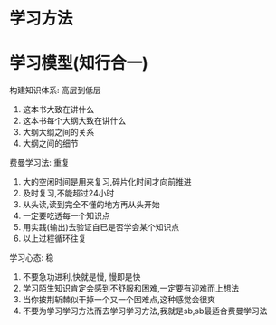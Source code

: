 # 学习方法

# 学习模型(知行合一)

构建知识体系: 高层到低层

1.  这本书大致在讲什么
2.  这本书每个大纲大致在讲什么
3.  大纲大纲之间的关系
4.  大纲之间的细节

费曼学习法: 重复

1.  大的空闲时间是用来复习,碎片化时间才向前推进
2.  及时复习,不能超过24小时
3.  从头读,读到完全不懂的地方再从头开始
4.  一定要吃透每一个知识点
5.  用实践(输出)去验证自已是否学会某个知识点
6.  以上过程循环往复

学习心态: 稳

1.  不要急功进利,快就是慢, 慢即是快
2.  学习陌生知识肯定会感到不舒服和困难,一定要有迎难而上想法
3.  当你披荆斩棘似干掉一个又一个困难点,这种感觉会很爽
4.  不要为学习学习方法而去学习学习方法,我就是sb,sb最适合费曼学习法

